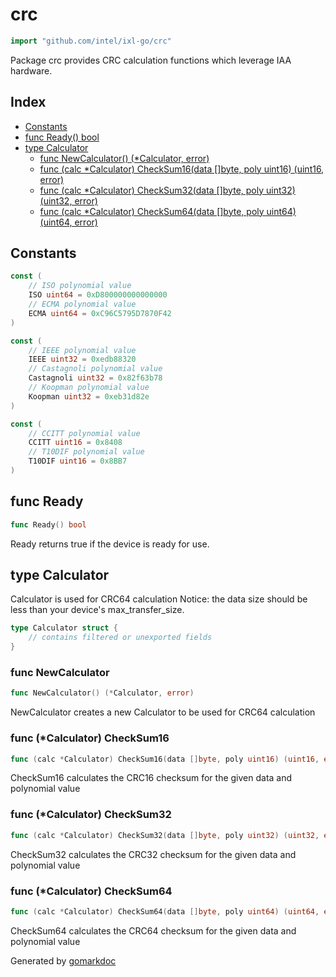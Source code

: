 <!-- Code generated by gomarkdoc. DO NOT EDIT -->

# crc

```go
import "github.com/intel/ixl-go/crc"
```

Package crc provides CRC calculation functions which leverage IAA hardware.

## Index

- [Constants](<#constants>)
- [func Ready() bool](<#func-ready>)
- [type Calculator](<#type-calculator>)
  - [func NewCalculator() (*Calculator, error)](<#func-newcalculator>)
  - [func (calc *Calculator) CheckSum16(data []byte, poly uint16) (uint16, error)](<#func-calculator-checksum16>)
  - [func (calc *Calculator) CheckSum32(data []byte, poly uint32) (uint32, error)](<#func-calculator-checksum32>)
  - [func (calc *Calculator) CheckSum64(data []byte, poly uint64) (uint64, error)](<#func-calculator-checksum64>)


## Constants

```go
const (
    // ISO polynomial value
    ISO uint64 = 0xD800000000000000
    // ECMA polynomial value
    ECMA uint64 = 0xC96C5795D7870F42
)
```

```go
const (
    // IEEE polynomial value
    IEEE uint32 = 0xedb88320
    // Castagnoli polynomial value
    Castagnoli uint32 = 0x82f63b78
    // Koopman polynomial value
    Koopman uint32 = 0xeb31d82e
)
```

```go
const (
    // CCITT polynomial value
    CCITT uint16 = 0x8408
    // T10DIF polynomial value
    T10DIF uint16 = 0x8BB7
)
```

## func Ready

```go
func Ready() bool
```

Ready returns true if the device is ready for use.

## type Calculator

Calculator is used for CRC64 calculation Notice: the data size should be less than your device's max\_transfer\_size.

```go
type Calculator struct {
    // contains filtered or unexported fields
}
```

### func NewCalculator

```go
func NewCalculator() (*Calculator, error)
```

NewCalculator creates a new Calculator to be used for CRC64 calculation

### func \(\*Calculator\) CheckSum16

```go
func (calc *Calculator) CheckSum16(data []byte, poly uint16) (uint16, error)
```

CheckSum16 calculates the CRC16 checksum for the given data and polynomial value

### func \(\*Calculator\) CheckSum32

```go
func (calc *Calculator) CheckSum32(data []byte, poly uint32) (uint32, error)
```

CheckSum32 calculates the CRC32 checksum for the given data and polynomial value

### func \(\*Calculator\) CheckSum64

```go
func (calc *Calculator) CheckSum64(data []byte, poly uint64) (uint64, error)
```

CheckSum64 calculates the CRC64 checksum for the given data and polynomial value



Generated by [gomarkdoc](<https://github.com/princjef/gomarkdoc>)

